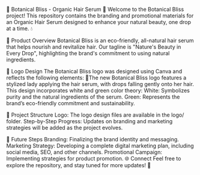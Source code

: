 🌿 Botanical Bliss - Organic Hair Serum 🌿
Welcome to the Botanical Bliss project! This repository contains the branding and promotional materials for an Organic Hair Serum designed to enhance your natural beauty, one drop at a time. 💧

🌱 Product Overview
Botanical Bliss is an eco-friendly, all-natural hair serum that helps nourish and revitalize hair. Our tagline is "Nature's Beauty in Every Drop", highlighting the brand's commitment to using natural ingredients.

🎨 Logo Design
The Botanical Bliss logo was designed using Canva and reflects the following elements:
🎨The new Botanical Bliss logo features a stylized lady applying the hair serum, with drops falling gently onto her hair. This design incorporates white and green color theory:
White: Symbolizes purity and the natural ingredients of the serum.
Green: Represents the brand’s eco-friendly commitment and sustainability.
 
📁 Project Structure
Logo: The logo design files are available in the logo/ folder.
Step-by-Step Progress: Updates on branding and marketing strategies will be added as the project evolves.

🚀 Future Steps
Branding: Finalizing the brand identity and messaging.
Marketing Strategy: Developing a complete digital marketing plan, including social media, SEO, and other channels.
Promotional Campaign: Implementing strategies for product promotion.
🌐 Connect
Feel free to explore the repository, and stay tuned for more updates! 🎉

